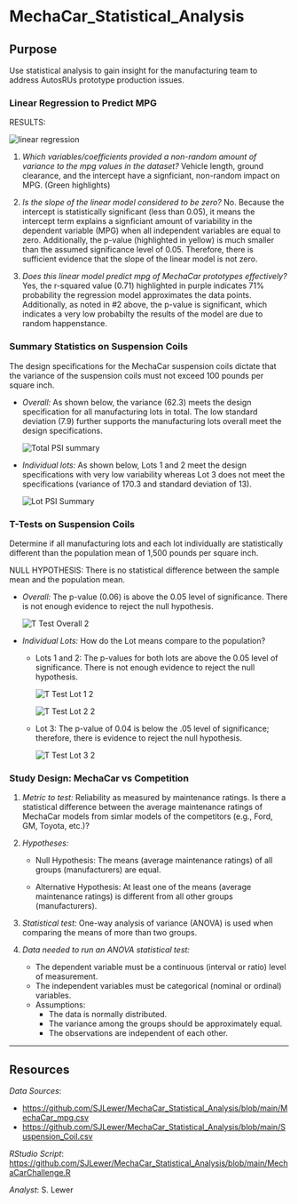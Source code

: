 # MechaCar_Statistical_Analysis

## Purpose
Use statistical analysis to gain insight for the manufacturing team to address AutosRUs prototype production issues.

### Linear Regression to Predict MPG

RESULTS: 

  ![linear regression](https://user-images.githubusercontent.com/90986041/147829110-e48d3283-5b9f-4d6b-8e0e-a5426c1d25da.png)

1. _Which variables/coefficients provided a non-random amount of variance to the mpg values in the dataset?_ Vehicle length, ground clearance, and the intercept have a signficiant, non-random impact on MPG. (Green highlights)

2. _Is the slope of the linear model considered to be zero?_ No. Because the intercept is statistically significant (less than 0.05), it means the intercept term explains a signficiant amount of variability in the dependent variable (MPG) when all independent variables are equal to zero. Additionally, the p-value (highlighted in yellow) is much smaller than the assumed significance level of 0.05. Therefore, there is sufficient evidence that the slope of the linear model is not zero.

3. _Does this linear model predict mpg of MechaCar prototypes effectively?_ Yes, the r-squared value (0.71) highlighted in purple indicates 71% probability the regression model approximates the data points. Additionally, as noted in #2 above, the p-value is significant, which indicates a very low probabilty the results of the model are due to random happenstance.

### Summary Statistics on Suspension Coils

The design specifications for the MechaCar suspension coils dictate that the variance of the suspension coils must not exceed 100 pounds per square inch. 

* _Overall:_  As shown below, the variance (62.3) meets the design specification for all manufacturing lots in total. The low standard deviation (7.9) further supports the manufacturing lots overall meet the design specifications.

  ![Total PSI summary](https://user-images.githubusercontent.com/90986041/147831873-7a9e2bef-d7fd-4c19-8821-ccb4f8577f97.png)

* _Individual lots:_  As shown below, Lots 1 and 2 meet the design specifications with very low variability whereas Lot 3 does not meet the specifications (variance of 170.3 and standard deviation of 13).

  ![Lot PSI Summary](https://user-images.githubusercontent.com/90986041/147831966-10fc9ec8-92ea-4d39-8d1e-69fa25a742b7.png)

### T-Tests on Suspension Coils
Determine if all manufacturing lots and each lot individually are statistically different than the population mean of 1,500 pounds per square inch.

NULL HYPOTHESIS:  There is no statistical difference between the sample mean and the population mean.

* _Overall:_ The p-value (0.06) is above the 0.05 level of significance.  There is not enough evidence to reject the null hypothesis.

  ![T Test Overall 2](https://user-images.githubusercontent.com/90986041/149058561-d76c45e4-3e92-4e0c-bcb0-a1a2440a9ce0.png)

* _Individual Lots:_ How do the Lot means compare to the population?

   - Lots 1 and 2: The p-values for both lots are above the 0.05 level of significance.  There is not enough evidence to reject the null hypothesis.
   
       ![T Test Lot 1 2](https://user-images.githubusercontent.com/90986041/149058713-81c9c802-b410-498a-a87e-88721d4357cd.png)

       ![T Test Lot 2 2](https://user-images.githubusercontent.com/90986041/149058731-5c706b6c-e71a-45e7-b491-37e711b7fd1c.png)

  - Lot 3: The p-value of 0.04 is below the .05 level of significance; therefore, there is evidence to reject the null hypothesis.
    
    ![T Test Lot 3 2](https://user-images.githubusercontent.com/90986041/149058756-f872e0cc-29c2-49ce-958a-933046b0ec2a.png)

### Study Design: MechaCar vs Competition

1. _Metric to test:_ Reliability as measured by maintenance ratings.  Is there a statistical difference between the average maintenance ratings of MechaCar models from simlar models of the competitors (e.g., Ford, GM, Toyota, etc.)?

2. _Hypotheses:_
    - Null Hypothesis: The means (average maintenance ratings) of all groups (manufacturers) are equal.
  
    - Alternative Hypothesis:  At least one of the means (average maintenance ratings) is different from all other groups (manufacturers).
 
3. _Statistical test:_ One-way analysis of variance (ANOVA) is used when comparing the means of more than two groups.

4. _Data needed to run an ANOVA statistical test:_
    - The dependent variable must be a continuous (interval or ratio) level of measurement. 
    - The independent variables must be categorical (nominal or ordinal) variables. 
    - Assumptions:
      - The data is normally distributed.  
      - The variance among the groups should be approximately equal. 
      - The observations are independent of each other. 
___
## Resources
_Data Sources_:

 - https://github.com/SJLewer/MechaCar_Statistical_Analysis/blob/main/MechaCar_mpg.csv
 - https://github.com/SJLewer/MechaCar_Statistical_Analysis/blob/main/Suspension_Coil.csv

_RStudio Script_: https://github.com/SJLewer/MechaCar_Statistical_Analysis/blob/main/MechaCarChallenge.R

_Analyst_: S. Lewer
